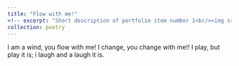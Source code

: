 ```yaml
---
title: "Flow with me!"
<!-- excerpt: "Short description of portfolio item number 1<br/><img src='/images/500x300.png'>" -->
collection: poetry
---
```


I am a wind, you flow with me!
I change, you change with me!!
I play, but play it is; i laugh and a laugh it is.
